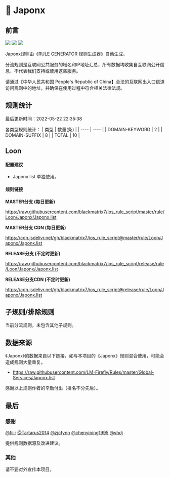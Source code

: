 # 🧸 Japonx

## 前言

![](https://shields.io/badge/-移除重复规则-ff69b4) ![](https://shields.io/badge/-DOMAIN与DOMAIN--SUFFIX合并-green) ![](https://shields.io/badge/-IP--CIDR(6)合并-blueviolet) 

Japonx规则由《RULE GENERATOR 规则生成器》自动生成。

分流规则是互联网公共服务的域名和IP地址汇总，所有数据均收集自互联网公开信息，不代表我们支持或使用这些服务。

请通过【中华人民共和国 People's Republic of China】合法的互联网出入口信道访问规则中的地址，并确保在使用过程中符合相关法律法规。

## 规则统计

最后更新时间：2022-05-22 22:35:38

各类型规则统计：
| 类型 | 数量(条)  | 
| ---- | ----  |
| DOMAIN-KEYWORD | 2  | 
| DOMAIN-SUFFIX | 8  | 
| TOTAL | 10  | 


## Loon 

#### 配置建议
- Japonx.list 单独使用。

#### 规则链接
**MASTER分支 (每日更新)**

https://raw.githubusercontent.com/blackmatrix7/ios_rule_script/master/rule/Loon/Japonx/Japonx.list

**MASTER分支 CDN (每日更新)**

https://cdn.jsdelivr.net/gh/blackmatrix7/ios_rule_script@master/rule/Loon/Japonx/Japonx.list

**RELEASE分支 (不定时更新)**

https://raw.githubusercontent.com/blackmatrix7/ios_rule_script/release/rule/Loon/Japonx/Japonx.list

**RELEASE分支CDN (不定时更新)**

https://cdn.jsdelivr.net/gh/blackmatrix7/ios_rule_script@release/rule/Loon/Japonx/Japonx.list

## 子规则/排除规则


当前分流规则，未包含其他子规则。

## 数据来源

《Japonx》的数据来自以下链接，如与本项目的《Japonx》规则混合使用，可能会造成规则大量重复。

- https://raw.githubusercontent.com/LM-Firefly/Rules/master/Global-Services/Japonx.list


感谢以上规则作者的辛勤付出（排名不分先后）。

## 最后

### 感谢

[@fiiir](https://github.com/fiiir) [@Tartarus2014](https://github.com/Tartarus2014) [@zjcfynn](https://github.com/zjcfynn) [@chenyiping1995](https://github.com/chenyiping1995) [@vhdj](https://github.com/vhdj)

提供规则数据源及改进建议。

### 其他

请不要对外宣传本项目。